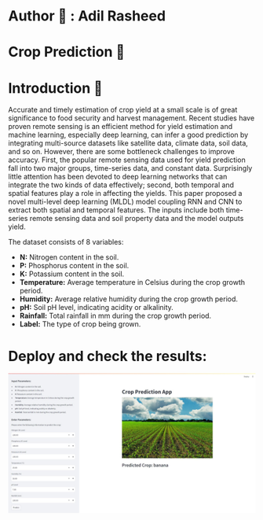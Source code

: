 # Author 👥 : Adil Rasheed
# Crop Prediction 🌱
# Introduction 📝
Accurate and timely estimation of crop yield at a small scale is of great significance to food security and harvest management. Recent studies have proven remote sensing is an efficient method for yield estimation and machine learning, especially deep learning, can infer a good prediction by integrating multi-source datasets like satellite data, climate data, soil data, and so on. However, there are some bottleneck challenges to improve accuracy. First, the popular remote sensing data used for yield prediction fall into two major groups, time-series data, and constant data. Surprisingly little attention has been devoted to deep learning networks that can integrate the two kinds of data effectively; second, both temporal and spatial features play a role in affecting the yields. This paper proposed a novel multi-level deep learning (MLDL) model coupling RNN and CNN to extract both spatial and temporal features. The inputs include both time-series remote sensing data and soil property data and the model outputs yield.

The dataset consists of 8 variables:
- **N:** Nitrogen content in the soil.
- **P:** Phosphorus content in the soil.
- **K:** Potassium content in the soil.
- **Temperature:** Average temperature in Celsius during the crop growth period.
- **Humidity:** Average relative humidity during the crop growth period.
- **pH:** Soil pH level, indicating acidity or alkalinity.
- **Rainfall:** Total rainfall in mm during the crop growth period.
- **Label:** The type of crop being grown.

# Deploy and check the results:
![Alt text](https://github.com/adilrasheed139/Crop-Prediction/blob/main/Result.jpg)

